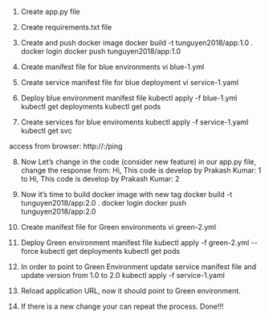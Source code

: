 1. Create app.py file
2. Create requirements.txt file
3. Create and push docker image 
docker build -t tunguyen2018/app:1.0 .
docker login
docker push tunguyen2018/app:1.0

4. Create manifest file for blue environments
vi blue-1.yml
5. Create service manifest file for blue deployment
vi service-1.yaml

6. Deploy blue environment manifest file
kubectl apply -f blue-1.yml
kubectl get deployments
kubectl get pods

7. Create services for blue enviroments
kubectl apply -f service-1.yaml
kubectl get svc

access from browser: http://<K8s Master IP>:<NodePort Port>/ping


8. Now Let’s change in the code (consider new feature)
in our app.py file, change the response from: Hi, This code is develop by Prakash Kumar: 1
to Hi, This code is develop by Prakash Kumar: 2

9. Now it’s time to build docker image with new tag
docker build -t tunguyen2018/app:2.0 .
docker login
docker push tunguyen2018/app:2.0

10. Create manifest file for Green environments
vi green-2.yml

11. Deploy Green environment manifest file
kubectl apply -f green-2.yml --force
kubectl get deployments
kubectl get pods



12. In order to point to Green Environment update service manifest file and update version from 1.0 to 2.0
kubectl apply -f service-1.yaml

13. Reload application URL, now it should point to Green environment.
14. If there is a new change your can repeat the process.
Done!!!
